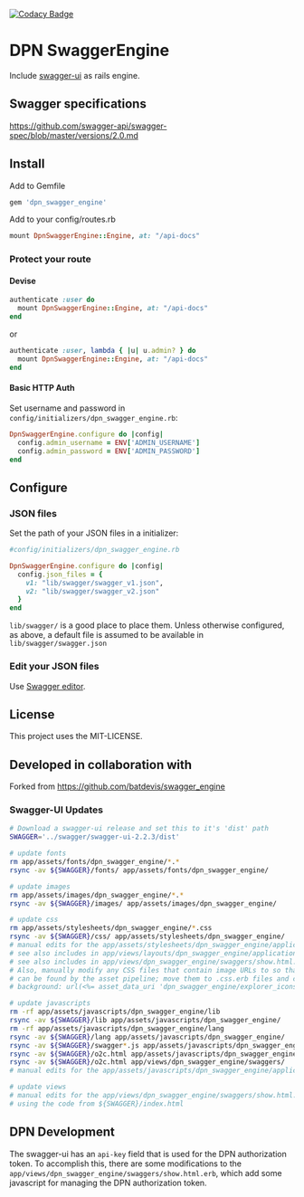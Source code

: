 [![Codacy Badge](https://api.codacy.com/project/badge/Grade/eef343c676f24c3eb03c6b4c413915f1)](https://www.codacy.com/app/DPN/dpn_swagger_engine?utm_source=github.com&amp;utm_medium=referral&amp;utm_content=dpn-admin/dpn_swagger_engine&amp;utm_campaign=Badge_Grade)

# DPN SwaggerEngine

Include [swagger-ui](https://github.com/swagger-api/swagger-ui) as rails engine.

## Swagger specifications

https://github.com/swagger-api/swagger-spec/blob/master/versions/2.0.md

## Install

Add to Gemfile

```ruby
gem 'dpn_swagger_engine'
```

Add to your config/routes.rb

```ruby
mount DpnSwaggerEngine::Engine, at: "/api-docs"
```

### Protect your route

#### Devise

```ruby
authenticate :user do
  mount DpnSwaggerEngine::Engine, at: "/api-docs"
end
```

or

```ruby
authenticate :user, lambda { |u| u.admin? } do
  mount DpnSwaggerEngine::Engine, at: "/api-docs"
end
```

#### Basic HTTP Auth

Set username and password in `config/initializers/dpn_swagger_engine.rb`:

```ruby
DpnSwaggerEngine.configure do |config|
  config.admin_username = ENV['ADMIN_USERNAME']
  config.admin_password = ENV['ADMIN_PASSWORD']
end
```

## Configure

### JSON files

Set the path of your JSON files in a initializer:

```ruby
#config/initializers/dpn_swagger_engine.rb

DpnSwaggerEngine.configure do |config|
  config.json_files = {
    v1: "lib/swagger/swagger_v1.json",
    v2: "lib/swagger/swagger_v2.json"
  }
end
```
`lib/swagger/` is a good place to place them.  Unless otherwise configured,
as above, a default file is assumed to be available in
`lib/swagger/swagger.json`

### Edit your JSON files

Use [Swagger editor](https://github.com/swagger-api/swagger-editor).

## License

This project uses the MIT-LICENSE.

## Developed in collaboration with

Forked from https://github.com/batdevis/swagger_engine

### Swagger-UI Updates

```sh
# Download a swagger-ui release and set this to it's 'dist' path
SWAGGER='../swagger/swagger-ui-2.2.3/dist'

# update fonts
rm app/assets/fonts/dpn_swagger_engine/*.*
rsync -av ${SWAGGER}/fonts/ app/assets/fonts/dpn_swagger_engine/

# update images
rm app/assets/images/dpn_swagger_engine/*.*
rsync -av ${SWAGGER}/images/ app/assets/images/dpn_swagger_engine/

# update css
rm app/assets/stylesheets/dpn_swagger_engine/*.css
rsync -av ${SWAGGER}/css/ app/assets/stylesheets/dpn_swagger_engine/
# manual edits for the app/assets/stylesheets/dpn_swagger_engine/application.css
# see also includes in app/views/layouts/dpn_swagger_engine/application.html.erb
# see also includes in app/views/dpn_swagger_engine/swaggers/show.html.erb
# Also, manually modify any CSS files that contain image URLs to so that images
# can be found by the asset pipeline; move them to .css.erb files and change image URLs, e.g.
# background: url(<%= asset_data_uri 'dpn_swagger_engine/explorer_icons.png' %>) no-repeat;

# update javascripts
rm -rf app/assets/javascripts/dpn_swagger_engine/lib
rsync -av ${SWAGGER}/lib app/assets/javascripts/dpn_swagger_engine/
rm -rf app/assets/javascripts/dpn_swagger_engine/lang
rsync -av ${SWAGGER}/lang app/assets/javascripts/dpn_swagger_engine/
rsync -av ${SWAGGER}/swagger*.js app/assets/javascripts/dpn_swagger_engine/
rsync -av ${SWAGGER}/o2c.html app/assets/javascripts/dpn_swagger_engine/
rsync -av ${SWAGGER}/o2c.html app/views/dpn_swagger_engine/swaggers/
# manual edits for the app/assets/javascripts/dpn_swagger_engine/application.js

# update views
# manual edits for the app/views/dpn_swagger_engine/swaggers/show.html.erb
# using the code from ${SWAGGER}/index.html
```

## DPN Development

The swagger-ui has an `api-key` field that is used for the DPN authorization
token.  To accomplish this, there are some modifications to the
`app/views/dpn_swagger_engine/swaggers/show.html.erb`, which add some
javascript for managing the DPN authorization token.
